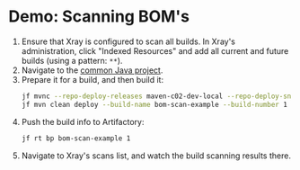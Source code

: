 # Demo: Scanning BOM's

1. Ensure that Xray is configured to scan all builds. In Xray's administration, click "Indexed Resources" and
   add all current and future builds (using a pattern: `**`).
2. Navigate to the [common Java project](../../../common/java).
3. Prepare it for a build, and then build it:
   ```bash
   jf mvnc --repo-deploy-releases maven-c02-dev-local --repo-deploy-snapshots maven-c02-dev-local
   jf mvn clean deploy --build-name bom-scan-example --build-number 1
   ```
4. Push the build info to Artifactory:
   ```bash
   jf rt bp bom-scan-example 1
   ```
5. Navigate to Xray's scans list, and watch the build scanning results there.
